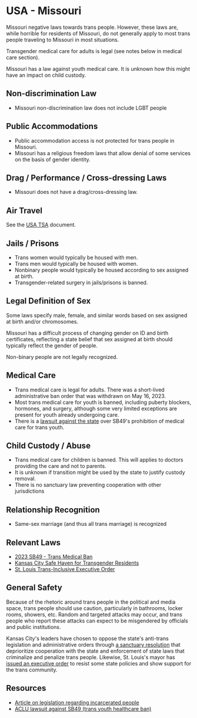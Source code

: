 # USA - Missouri

Missouri negative laws towards trans people. However, these laws
are, while horrible for residents of Missouri, do not generally
apply to most trans people traveling to Missouri in most
situations.

Transgender medical care for adults is legal (see notes below in medical
care section).

Missouri has a law against youth medical care. It is unknown how this
might have an impact on child custody.

## Non-discrimination Law

 * Missouri non-discrimination law does not include LGBT people

## Public Accommodations

 * Public accommodation access is not protected for trans people in
   Missouri.
 * Missouri has a religious freedom laws that allow denial of some
   services on the basis of gender identity.

## Drag / Performance / Cross-dressing Laws

 * Missouri does not have a drag/cross-dressing law.

## Air Travel

See the [USA TSA](../notes/tsa.md) document.

## Jails / Prisons

 * Trans women would typically be housed with men.
 * Trans men would typically be housed with women.
 * Nonbinary people would typically be housed according to sex
   assigned at birth.
 * Transgender-related surgery in jails/prisons is banned.

## Legal Definition of Sex

Some laws specify male, female, and similar words based on sex assigned
at birth and/or chromosomes.

Missouri has a difficult process of changing gender on ID and birth
certificates, reflecting a state belief that sex assigned at birth
should typically reflect the gender of people.

Non-binary people are not legally recognized.

## Medical Care

 * Trans medical care is legal for adults.  There was a short-lived
   administrative ban order that was withdrawn on May 16, 2023.
 * Most trans medical care for youth is banned, including puberty
   blockers, hormones, and surgery, although some very limited exceptions
   are present for youth already undergoing care.
 * There is a [lawsuit against the
   state](https://www.aclu-mo.org/en/news/families-and-medical-providers-sue-missouri-block-transgender-youth-medical-care-ban)
   over SB49's prohibition of medical care for trans youth.

## Child Custody / Abuse

 * Trans medical care for children is banned.  This will applies to
   doctors providing the care and not to parents.
 * It is unknown if transition might be used by the state to justify
   custody removal.
 * There is no sanctuary law preventing cooperation with other
   jurisdictions
 
## Relationship Recognition

 * Same-sex marriage (and thus all trans marriage) is recognized

## Relevant Laws

 * [2023 SB49 - Trans Medical Ban](https://legiscan.com/MO/text/SB49/id/2755107)
 * [Kansas City Safe Haven for Transgender Residents](https://www.kcmo.gov/Home/Components/News/News/2040/1746)
 * [St. Louis Trans-Inclusive Executive Order](https://www.stlouis-mo.gov/government/departments/mayor/documents/executive-orders/upload/Draft-EO-Trans-Rights.pdf)

## General Safety

Because of the rhetoric around trans people in the political and media
space, trans people should use caution, particularly in bathrooms,
locker rooms, showers, etc.  Random and targeted attacks may occur, and
trans people who report these attacks can expect to be misgendered by
officials and public institutions.

Kansas City's leaders have chosen to oppose the state's anti-trans
legislation and administrative orders through [a sanctuary
resolution](https://www.kcmo.gov/Home/Components/News/News/2040/1746)
that deprioritize cooperation with the state and enforcement of state
laws that criminalize and penalize trans people.  Likewise, St. Louis's
mayor has [issued an executive
order](https://www.stlouis-mo.gov/government/departments/mayor/documents/executive-orders/upload/Draft-EO-Trans-Rights.pdf)
to resist some state policies and show support for the trans community.

## Resources

 * [Article on legislation regarding incarcerated people](https://outinstl.com/we-have-to-fight-incarcerated-transgender-missourians-are-latest-target-of-missouri-lawmakers/)
 * [ACLU lawsuit against SB49 (trans youth healthcare ban)](https://www.aclu-mo.org/en/news/families-and-medical-providers-sue-missouri-block-transgender-youth-medical-care-ban)
